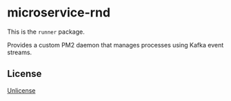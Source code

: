 # microservice-rnd

This is the `runner` package.

Provides a custom PM2 daemon that manages processes using Kafka event streams.

## License

[Unlicense](./UNLICENSE)

